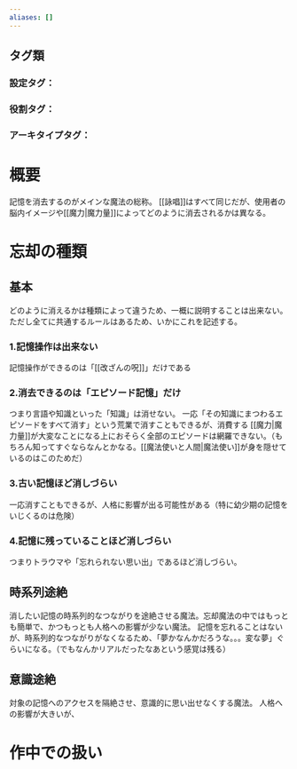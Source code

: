 ```yaml
---
aliases: []
---
```

## タグ類
### 設定タグ：
### 役割タグ：
### アーキタイプタグ：
# 概要
記憶を消去するのがメインな魔法の総称。
[[詠唱]]はすべて同じだが、使用者の脳内イメージや[[魔力|魔力量]]によってどのように消去されるかは異なる。
# 忘却の種類
## 基本
どのように消えるかは種類によって違うため、一概に説明することは出来ない。
ただし全てに共通するルールはあるため、いかにこれを記述する。
### 1.記憶操作は出来ない
記憶操作ができるのは「[[改ざんの呪]]」だけである
### 2.消去できるのは「エピソード記憶」だけ
つまり言語や知識といった「知識」は消せない。
一応「その知識にまつわるエピソードをすべて消す」という荒業で消すこともできるが、消費する
[[魔力|魔力量]]が大変なことになる上におそらく全部のエピソードは網羅できない。（もちろん知ってすぐならなんとかなる。[[魔法使いと人間|魔法使い]]が身を隠せているのはこのためだ）
### 3.古い記憶ほど消しづらい
一応消すこともできるが、人格に影響が出る可能性がある（特に幼少期の記憶をいじくるのは危険）
### 4.記憶に残っていることほど消しづらい
つまりトラウマや「忘れられない思い出」であるほど消しづらい。
## 時系列途絶
消したい記憶の時系列的なつながりを途絶させる魔法。忘却魔法の中ではもっとも簡単で、かつもっとも人格への影響が少ない魔法。
記憶を忘れることはないが、時系列的なつながりがなくなるため、「夢かなんかだろうな。。。変な夢」ぐらいになる。（でもなんかリアルだったなあという感覚は残る）
## 意識途絶
対象の記憶へのアクセスを隔絶させ、意識的に思い出せなくする魔法。
人格への影響が大きいが、
# 作中での扱い